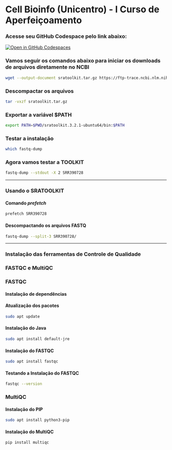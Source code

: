 # Cell Bioinfo (Unicentro) - I Curso de Aperfeiçoamento

### Acesse seu GitHub Codespace pelo link abaixo:

[![Open in GitHub Codespaces](https://github.com/codespaces/badge.svg)](https://codespaces.new/mlfalco-bioinfo/cell_bioinfo)


### Vamos seguir os comandos abaixo para iniciar os downloads de arquivos diretamente no NCBI

```bash
wget --output-document sratoolkit.tar.gz https://ftp-trace.ncbi.nlm.nih.gov/sra/sdk/current/sratoolkit.current-ubuntu64.tar.gz
```

### Descompactar os arquivos

```bash
tar -vxzf sratoolkit.tar.gz
```

### Exportar a variável $PATH

```bash
export PATH=$PWD/sratoolkit.3.2.1-ubuntu64/bin:$PATH
```

### Testar a instalação

```bash
which fastq-dump
```

### Agora vamos testar a TOOLKIT

```bash
fastq-dump --stdout -X 2 SRR390728
```


-------------------------------------------------------------------------------------------------------------------------------------------------------------


### Usando o SRATOOLKIT

#### Comando *prefetch*

```bash
prefetch SRR390728
```

#### Descompactando os arquivos FASTQ
```bash
fastq-dump --split-3 SRR390728/
```

------------------------------------------------------------------------------------------------------------------------------------------------------------------

### Instalação das ferramentas de Controle de Qualidade
### **FASTQC e MultiQC**


### FASTQC
#### Instalação de dependências

#### Atualização dos pacotes 
```bash
sudo apt update
```

#### Instalação do Java
```bash
sudo apt install default-jre
```

#### Instalação do FASTQC
```bash
sudo apt install fastqc
```

#### Testando a Instalação do FASTQC

```bash
fastqc --version
```

### MultiQC

#### Instalação do PIP

```bash
sudo apt install python3-pip
```

#### Instalação do MultiQC

```python
pip install multiqc
```
